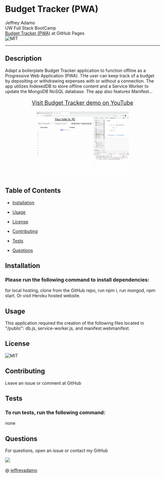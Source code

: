 # Budget Tracker (PWA)

Jeffrey Adamo  
UW Full Stack BootCamp  
[Budget Tracker (PWA)](#) at GitHub Pages  
![MIT](https://img.shields.io/badge/license-MIT-green)  
***

## Description

Adapt a boilerplate Budget Tracker application to function offline as a Progressive Web Application (PWA). THe user can keep track of a budget by depositing or withdrawing expenses with or without a connection. The app utilizes IndexedDB to store offline content and a Service Worker to update the MongoDB NoSQL database. The app also features Manifest...  


<p style="text-align: center; font-size: 18px">
    <a target="_blank" href="https://www.youtube.com/watch?v=qxzEDtLlCgE&feature=youtu.be"> Visit Budget Tracker demo on YouTube</p>

<a target="_blank" style="display: block;
  margin-left: auto;
  margin-right: auto;
  width: 60%" href="https://www.youtube.com/watch?v=qxzEDtLlCgE&feature=youtu.be">![View on Youtube](public/icons/budgetTrackerDemo.gif)</a>



## Table of Contents

* [Installation](#installation)

* [Usage](#usage)

* [License](#license)

* [Contributing](#contributing)

* [Tests](#tests)

* [Questions](#questions)

## Installation

### Please run the following command to install dependencies:


for local hosting, clone from the GitHub repo, run npm i, run mongod, npm start. Or visit Heroku hosted website. 


## Usage

This application required the creation of the following files located in "/public": db.js, service-worker.js, and manifest.webmanifest.

## License

![MIT](https://img.shields.io/badge/license-MIT-green)

## Contributing

Leave an issue or comment at GitHub

## Tests

### To run tests, run the following command:


none


## Questions

For questions, open an issue or contact my GitHub  


<img src="https://avatars3.githubusercontent.com/u/58490053?v=4" width="75">    

@ [jeffreyadamo](http://www.github.com/jeffreyadamo)  

 